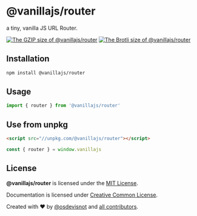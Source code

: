 # @vanillajs/router

a tiny, vanilla JS URL Router.

[![The GZIP size of @vanillajs/router](http://img.badgesize.io/https://unpkg.com/@vanillajs/router?compression=gzip&label=GZIP%20Size)](https://unpkg.com/@vanillajs/router)
[![The Brotli size of @vanillajs/router](http://img.badgesize.io/https://unpkg.com/@vanillajs/router?compression=brotli&label=Brotli%20Size)](https://unpkg.com/@vanillajs/router)

## Installation

```bash
npm install @vanillajs/router
```

## Usage

```js
import { router } from '@vanillajs/router'
```

## Use from unpkg

```html
<script src="//unpkg.com/@vanillajs/router"></script>
```

```js
const { router } = window.vanillajs
```

## License

**@vanillajs/router** is licensed under the [MIT License](http://opensource.org/licenses/MIT).

Documentation is licensed under [Creative Common License](http://creativecommons.org/licenses/by/4.0/).

Created with ♥ by [@osdevisnot](https://github.com/osdevisnot) and [all contributors](https://github.com/osdevisnot/vanillajs/graphs/contributors).
